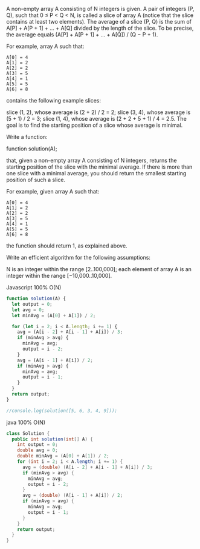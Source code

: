 A non-empty array A consisting of N integers is given. A pair of integers (P, Q), such that 0 ≤ P < Q < N, is called a slice of array A (notice that the slice contains at least two elements). The average of a slice (P, Q) is the sum of A[P] + A[P + 1] + ... + A[Q] divided by the length of the slice. To be precise, the average equals (A[P] + A[P + 1] + ... + A[Q]) / (Q − P + 1).

For example, array A such that:

    A[0] = 4
    A[1] = 2
    A[2] = 2
    A[3] = 5
    A[4] = 1
    A[5] = 5
    A[6] = 8
contains the following example slices:

slice (1, 2), whose average is (2 + 2) / 2 = 2;
slice (3, 4), whose average is (5 + 1) / 2 = 3;
slice (1, 4), whose average is (2 + 2 + 5 + 1) / 4 = 2.5.
The goal is to find the starting position of a slice whose average is minimal.

Write a function:

function solution(A);

that, given a non-empty array A consisting of N integers, returns the starting position of the slice with the minimal average. If there is more than one slice with a minimal average, you should return the smallest starting position of such a slice.

For example, given array A such that:

    A[0] = 4
    A[1] = 2
    A[2] = 2
    A[3] = 5
    A[4] = 1
    A[5] = 5
    A[6] = 8
the function should return 1, as explained above.

Write an efficient algorithm for the following assumptions:

N is an integer within the range [2..100,000];
each element of array A is an integer within the range [−10,000..10,000].

Javascript 100% O(N)
```javascript
function solution(A) {
  let output = 0;
  let avg = 0;
  let minAvg = (A[0] + A[1]) / 2;

  for (let i = 2; i < A.length; i += 1) {
    avg = (A[i - 2] + A[i - 1] + A[i]) / 3;
    if (minAvg > avg) {
      minAvg = avg;
      output = i - 2;
    }
    avg = (A[i - 1] + A[i]) / 2;
    if (minAvg > avg) {
      minAvg = avg;
      output = i - 1;
    }
  }
  return output;
}

//console.log(solution([5, 6, 3, 4, 9]));
```


java 100% O(N)
```java
class Solution {
  public int solution(int[] A) {
    int output = 0;
    double avg = 0;
    double minAvg = (A[0] + A[1]) / 2;
    for (int i = 2; i < A.length; i += 1) {
      avg = (double) (A[i - 2] + A[i - 1] + A[i]) / 3;
      if (minAvg > avg) {
        minAvg = avg;
        output = i - 2;
      }
      avg = (double) (A[i - 1] + A[i]) / 2;
      if (minAvg > avg) {
        minAvg = avg;
        output = i - 1;
      }
    }
    return output;
  }
}
```